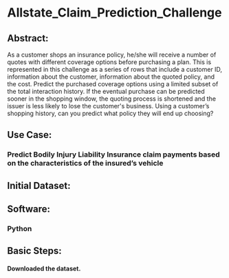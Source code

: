 # Allstate_Claim_Prediction_Challenge

## Abstract:
As a customer shops an insurance policy, he/she will receive a number of quotes with different coverage options before purchasing a plan. This is represented in this challenge as a series of rows that include a customer ID, information about the customer, information about the quoted policy, and the cost. Predict the purchased coverage options using a limited subset of the total interaction history. If the eventual purchase can be predicted sooner in the shopping window, the quoting process is shortened and the issuer is less likely to lose the customer's business. Using a customer’s shopping history, can you predict what policy they will end up choosing?

## Use Case:
### Predict Bodily Injury Liability Insurance claim payments based on the characteristics of the insured’s vehicle

## Initial Dataset:

## Software:
### Python

## Basic Steps:
#### Downloaded the dataset. 
